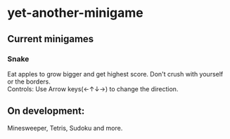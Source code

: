 # yet-another-minigame
## Current minigames
### Snake
Eat apples to grow bigger and get highest score. Don't crush with yourself or the borders.  
Controls: Use Arrow keys(←↑↓→) to change the direction.
## On development:
Minesweeper, Tetris, Sudoku and more.
